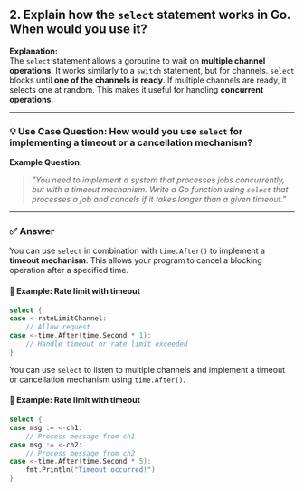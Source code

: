 ## 2. Explain how the `select` statement works in Go. When would you use it?

**Explanation:**  
The `select` statement allows a goroutine to wait on **multiple channel operations**. It works similarly to a `switch` statement, but for channels. 
`select` blocks until **one of the channels is ready**. If multiple channels are ready, it selects one at random. This makes it useful for handling **concurrent operations**.

---

### 💡 Use Case Question: How would you use `select` for implementing a timeout or a cancellation mechanism?

**Example Question:**  
> *"You need to implement a system that processes jobs concurrently, but with a timeout mechanism. Write a Go function using `select` that processes a job and cancels if it takes longer than a given timeout."*

---

### ✅ Answer

You can use `select` in combination with `time.After()` to implement a **timeout mechanism**. This allows your program to cancel a blocking operation after a specified time.

#### 🔧 Example: Rate limit with timeout

```go
select {
case <-rateLimitChannel:
    // Allow request
case <-time.After(time.Second * 1):
    // Handle timeout or rate limit exceeded
}
```

You can use `select` to listen to multiple channels and implement a timeout or cancellation mechanism using `time.After()`.

#### 🔧 Example: Rate limit with timeout

```go
select {
case msg := <-ch1:
    // Process message from ch1
case msg := <-ch2:
    // Process message from ch2
case <-time.After(time.Second * 5):
    fmt.Println("Timeout occurred!")
}
```
